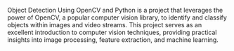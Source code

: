 Object Detection Using OpenCV and Python is a project that leverages the power of OpenCV, a popular computer vision library, to identify and classify objects within images and video streams. This project serves as an excellent introduction to computer vision techniques, providing practical insights into image processing, feature extraction, and machine learning.
